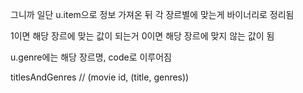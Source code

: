 그니까 일단
u.item으로 정보 가져온 뒤
각 장르별에 맞는게 바이너리로 정리됨

1이면 해당 장르에 맞는 값이 되는거
0이면 해당 장르에 맞지 않는 값이 됨

u.genre에는 해당 장르명, code로 이루어짐

titlesAndGenres // (movie id, (title, genres))